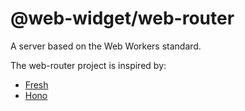 # @web-widget/web-router

A server based on the Web Workers standard.

The web-router project is inspired by:

- [Fresh](https://github.com/denoland/fresh)
- [Hono](https://hono.dev)
